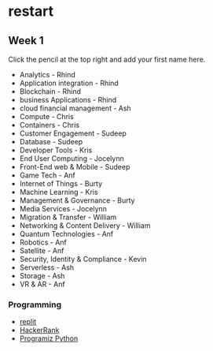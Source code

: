 # restart

## Week 1

Click the pencil at the top right and add your first name here.

* Analytics - Rhind
* Application integration - Rhind
* Blockchain - Rhind
* business Applications - Rhind
* cloud financial management - Ash
* Compute - Chris
* Containers - Chris
* Customer Engagement - Sudeep
* Database - Sudeep
* Developer Tools - Kris
* End User Computing - Jocelynn
* Front-End web & Mobile - Sudeep
* Game Tech - Anf
* Internet of Things - Burty
* Machine Learning - Kris
* Management & Governance - Burty
* Media Services - Jocelynn
* Migration & Transfer - William
* Networking & Content Delivery - William
* Quantum Technologies - Anf
* Robotics - Anf
* Satellite - Anf
* Security, Identity & Compliance - Kevin
* Serverless - Ash
* Storage - Ash
* VR & AR - Anf


### Programming

* [replit](https://replit.com)
* [HackerRank](https://hackerrank.com)
* [Programiz Python](https://www.programiz.com/python-programming)
